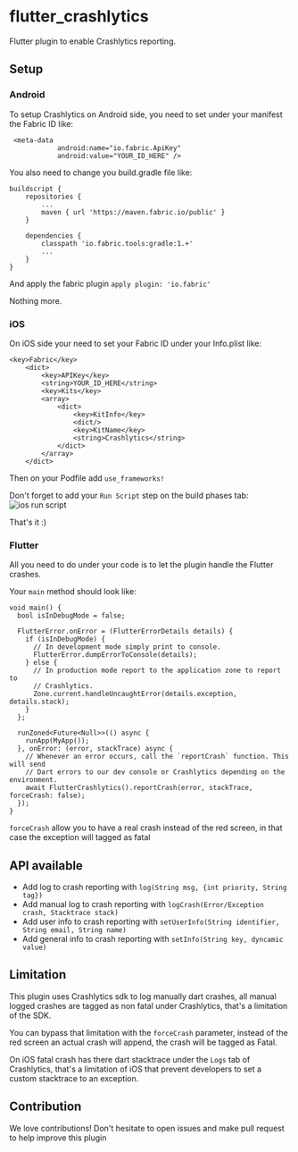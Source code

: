# flutter_crashlytics

Flutter plugin to enable Crashlytics reporting.

## Setup

### Android
To setup Crashlytics on Android side, you need to set under your manifest the Fabric ID like: 

```
 <meta-data
            android:name="io.fabric.ApiKey"
            android:value="YOUR_ID_HERE" />
```

You also need to change you build.gradle file like: 

```
buildscript {
    repositories {
        ...
        maven { url 'https://maven.fabric.io/public' }
    }

    dependencies {
        classpath 'io.fabric.tools:gradle:1.+'
        ...
    }
}
```

And apply the fabric plugin `apply plugin: 'io.fabric'` 

Nothing more.

### iOS
On iOS side your need to set your Fabric ID under your Info.plist like: 

```
<key>Fabric</key>
    <dict>
        <key>APIKey</key>
        <string>YOUR_ID_HERE</string>
        <key>Kits</key>
        <array>
            <dict>
                <key>KitInfo</key>
                <dict/>
                <key>KitName</key>
                <string>Crashlytics</string>
            </dict>
        </array>
    </dict>
```

Then on your Podfile add `use_frameworks!`

Don't forget to add your `Run Script` step on the build phases tab: 
![ios run script](https://github.com/kiwi-bop/flutter_crashlytics/raw/master/iosScript.jpg "ios run script") 

That's it :)

### Flutter 
All you need to do under your code is to let the plugin handle the Flutter crashes.

Your `main` method should look like:

```
void main() {
  bool isInDebugMode = false;

  FlutterError.onError = (FlutterErrorDetails details) {
    if (isInDebugMode) {
      // In development mode simply print to console.
      FlutterError.dumpErrorToConsole(details);
    } else {
      // In production mode report to the application zone to report to
      // Crashlytics.
      Zone.current.handleUncaughtError(details.exception, details.stack);
    }
  };

  runZoned<Future<Null>>(() async {
    runApp(MyApp());
  }, onError: (error, stackTrace) async {
    // Whenever an error occurs, call the `reportCrash` function. This will send
    // Dart errors to our dev console or Crashlytics depending on the environment.
    await FlutterCrashlytics().reportCrash(error, stackTrace, forceCrash: false);
  });
}
```

`forceCrash` allow you to have a real crash instead of the red screen, in that case the exception will tagged as fatal 

## API available
- Add log to crash reporting with `log(String msg, {int priority, String tag})`
- Add manual log to crash reporting with `logCrash(Error/Exception crash, Stacktrace stack)`
- Add user info to crash reporting with `setUserInfo(String identifier, String email, String name)`
- Add general info to crash reporting with  `setInfo(String key, dyncamic value)`

## Limitation 
This plugin uses Crashlytics sdk to log manually dart crashes, all manual logged crashes are tagged as non fatal under Crashlytics, that's a limitation of the SDK.

You can bypass that limitation with the `forceCrash` parameter, instead of the red screen an actual crash will append, the crash will be tagged as Fatal.

On iOS fatal crash has there dart stacktrace under the `Logs` tab of Crashlytics, that's a limitation of iOS that prevent developers to set a custom stacktrace to an exception. 

## Contribution
We love contributions! Don't hesitate to open issues and make pull request to help improve this plugin 